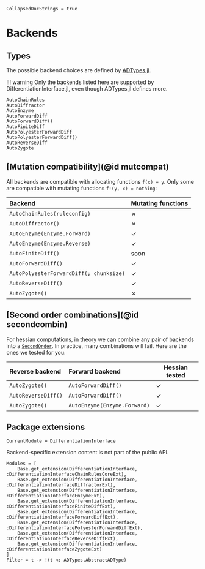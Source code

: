 ```@meta
CollapsedDocStrings = true
```

# Backends

## Types

The possible backend choices are defined by [ADTypes.jl](https://github.com/SciML/ADTypes.jl).

!!! warning
    Only the backends listed here are supported by DifferentiationInterface.jl, even though ADTypes.jl defines more.

```@docs
AutoChainRules
AutoDiffractor
AutoEnzyme
AutoForwardDiff
AutoForwardDiff()
AutoFiniteDiff
AutoPolyesterForwardDiff
AutoPolyesterForwardDiff()
AutoReverseDiff
AutoZygote
```

## [Mutation compatibility](@id mutcompat)

All backends are compatible with allocating functions `f(x) = y`. Only some are compatible with mutating functions `f!(y, x) = nothing`:

| Backend                                 | Mutating functions |
| :-------------------------------------- | ------------------ |
| `AutoChainRules(ruleconfig)`            | ✗                  |
| `AutoDiffractor()`                      | ✗                  |
| `AutoEnzyme(Enzyme.Forward)`            | ✓                  |
| `AutoEnzyme(Enzyme.Reverse)`            | ✓                  |
| `AutoFiniteDiff()`                      | soon               |
| `AutoForwardDiff()`                     | ✓                  |
| `AutoPolyesterForwardDiff(; chunksize)` | ✓                  |
| `AutoReverseDiff()`                     | ✓                  |
| `AutoZygote()`                          | ✗                  |

## [Second order combinations](@id secondcombin)

For hessian computations, in theory we can combine any pair of backends into a [`SecondOrder`](@ref).
In practice, many combinations will fail.
Here are the ones we tested for you:

| Reverse backend     | Forward backend              | Hessian tested |
| :------------------ | :--------------------------- | -------------- |
| `AutoZygote()`      | `AutoForwardDiff()`          | ✓              |
| `AutoReverseDiff()` | `AutoForwardDiff()`          | ✓              |
| `AutoZygote()`      | `AutoEnzyme(Enzyme.Forward)` | ✓              |

## Package extensions

```@meta
CurrentModule = DifferentiationInterface
```

Backend-specific extension content is not part of the public API.

```@autodocs
Modules = [
    Base.get_extension(DifferentiationInterface, :DifferentiationInterfaceChainRulesCoreExt),
    Base.get_extension(DifferentiationInterface, :DifferentiationInterfaceDiffractorExt),
    Base.get_extension(DifferentiationInterface, :DifferentiationInterfaceEnzymeExt),
    Base.get_extension(DifferentiationInterface, :DifferentiationInterfaceFiniteDiffExt),
    Base.get_extension(DifferentiationInterface, :DifferentiationInterfaceForwardDiffExt),
    Base.get_extension(DifferentiationInterface, :DifferentiationInterfacePolyesterForwardDiffExt),
    Base.get_extension(DifferentiationInterface, :DifferentiationInterfaceReverseDiffExt),
    Base.get_extension(DifferentiationInterface, :DifferentiationInterfaceZygoteExt)
]
Filter = t -> !(t <: ADTypes.AbstractADType)
```
